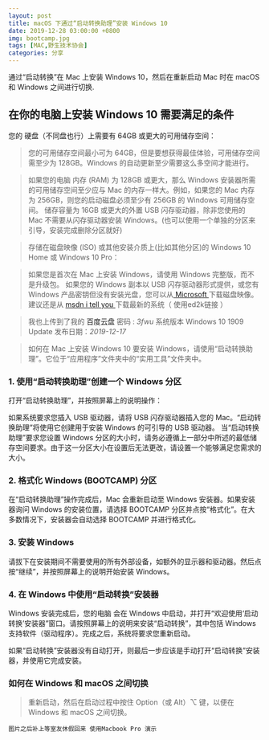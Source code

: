 ```yaml
---
layout: post
title: macOS 下通过“启动转换助理”安装 Windows 10
date: 2019-12-28 03:00:00 +0800
img: bootcamp.jpg
tags: [MAC,野生技术协会]
categories: 分享
---
```


通过“启动转换”在 Mac 上安装  Windows 10，然后在重新启动 Mac 时在 macOS 和 Windows 之间进行切换.

## 在你的电脑上安装 Windows 10 需要满足的条件

您的 硬盘（不同盘也行）上需要有 64GB 或更大的可用储存空间：

> 您的可用储存空间最小可为 64GB，但是要想获得最佳体验，可用储存空间需至少为 128GB。Windows 的自动更新至少需要这么多空间才能进行。

> 如果您的电脑 内存 (RAM) 为 128GB 或更大，那么 Windows 安装器所需的可用储存空间至少应与 Mac 的内存一样大。例如，如果您的 Mac 内存为 256GB，则您的启动磁盘必须至少有 256GB 的 Windows 可用储存空间。
储存容量为 16GB 或更大的外置 USB 闪存驱动器，除非您使用的 Mac 不需要从闪存驱动器安装 Windows。(也可以使用一个单独的分区来引导，安装完成删除分区就好)

> 存储在磁盘映像 (ISO) 或其他安装介质上(比如其他分区)的  Windows 10 Home 或 Windows 10 Pro：

> 如果您是首次在 Mac 上安装 Windows，请使用 Windows 完整版，而不是升级包。
如果您的 Windows 副本以 USB 闪存驱动器形式提供，或您有 Windows 产品密钥但没有安装光盘，您可以从<a href="http://www.microsoft.com/zh-cn/software-download/windows10ISO" target="_blank"> Microsoft </a> 下载磁盘映像。建议还是从 <a href="http://msdn.itellyou.cn" target="_blank"> msdn i tell you </a> 下载最新的系统（ 使用ed2k链接 ）

> 我也上传到了我的<a heef="https://pan.baidu.com/s/1qsnLLL07b7_UPBMaJUKqvQ" target="_blank"> 百度云盘 </a> 密码 : *3fwu* 系统版本 Windows 10 1909 Update 发布日期：*2019-12-17*



> 如何在 Mac 上安装 Windows 10
要安装 Windows，请使用“启动转换助理”。它位于“应用程序”文件夹中的“实用工具”文件夹中。

### 1. 使用“启动转换助理”创建一个 Windows 分区
打开“启动转换助理”，并按照屏幕上的说明操作：

如果系统要求您插入 USB 驱动器，请将 USB 闪存驱动器插入您的 Mac。“启动转换助理”将使用它创建用于安装 Windows 的可引导的 USB 驱动器。
当“启动转换助理”要求您设置 Windows 分区的大小时，请务必遵循上一部分中所述的最低储存空间要求。由于这一分区大小在设置后无法更改，请设置一个能够满足您需求的大小。
### 2. 格式化 Windows (BOOTCAMP) 分区
在“启动转换助理”操作完成后，Mac 会重新启动至 Windows 安装器。如果安装器询问 Windows 的安装位置，请选择 BOOTCAMP 分区并点按“格式化”。在大多数情况下，安装器会自动选择 BOOTCAMP 并进行格式化。

### 3. 安装 Windows
请拔下在安装期间不需要使用的所有外部设备，如额外的显示器和驱动器。然后点按“继续”，并按照屏幕上的说明开始安装 Windows。

### 4. 在 Windows 中使用“启动转换”安装器
Windows 安装完成后，您的电脑 会在 Windows 中启动，并打开“欢迎使用‘启动转换’安装器”窗口。请按照屏幕上的说明来安装“启动转换”，其中包括 Windows 支持软件（驱动程序）。完成之后，系统将要求您重新启动。

如果“启动转换”安装器没有自动打开，则最后一步应该是手动打开“启动转换”安装器，并使用它完成安装。



### 如何在 Windows 和 macOS 之间切换



> 重新启动，然后在启动过程中按住 Option（或 Alt）⌥ 键，以便在 Windows 和 macOS 之间切换。

    图片之后补上等室友休假回来 使用Macbook Pro 演示